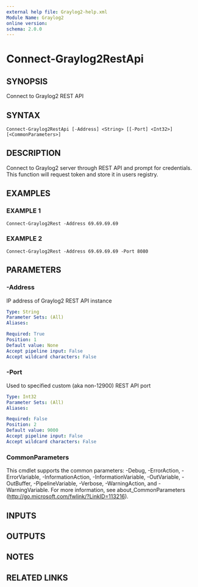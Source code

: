 ```yaml
---
external help file: Graylog2-help.xml
Module Name: Graylog2
online version:
schema: 2.0.0
---
```


# Connect-Graylog2RestApi

## SYNOPSIS
Connect to Graylog2 REST API

## SYNTAX

```
Connect-Graylog2RestApi [-Address] <String> [[-Port] <Int32>] [<CommonParameters>]
```

## DESCRIPTION
Connect to Graylog2 server through REST API and prompt for credentials.
This function will request token and store it in users registry.

## EXAMPLES

### EXAMPLE 1
```
Connect-Graylog2Rest -Address 69.69.69.69
```

### EXAMPLE 2
```
Connect-Graylog2Rest -Address 69.69.69.69 -Port 8080
```

## PARAMETERS

### -Address
IP address of Graylog2 REST API instance

```yaml
Type: String
Parameter Sets: (All)
Aliases:

Required: True
Position: 1
Default value: None
Accept pipeline input: False
Accept wildcard characters: False
```

### -Port
Used to specified custom (aka non-12900) REST API port

```yaml
Type: Int32
Parameter Sets: (All)
Aliases:

Required: False
Position: 2
Default value: 9000
Accept pipeline input: False
Accept wildcard characters: False
```

### CommonParameters
This cmdlet supports the common parameters: -Debug, -ErrorAction, -ErrorVariable, -InformationAction, -InformationVariable, -OutVariable, -OutBuffer, -PipelineVariable, -Verbose, -WarningAction, and -WarningVariable.
For more information, see about_CommonParameters (http://go.microsoft.com/fwlink/?LinkID=113216).

## INPUTS

## OUTPUTS

## NOTES

## RELATED LINKS
